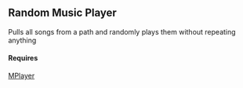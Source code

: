## Random Music Player

Pulls all songs from a path and randomly plays them without repeating anything

#### Requires
[MPlayer](https://www.mplayerhq.hu)
